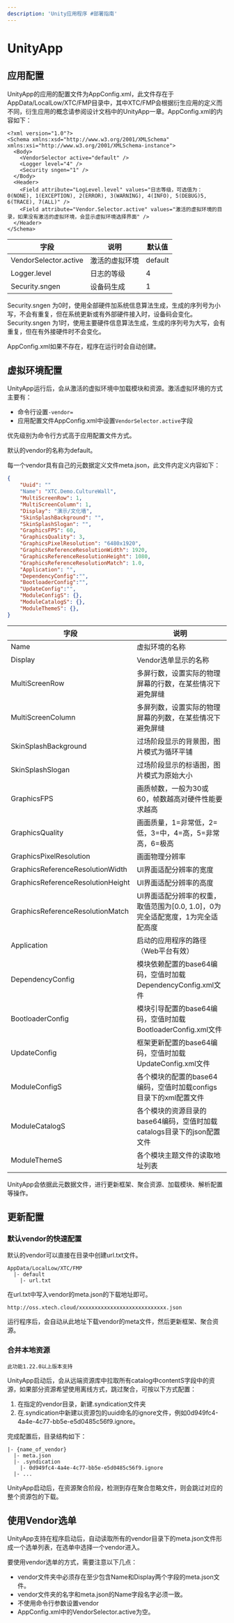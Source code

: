 ```yaml
---
description: 'Unity应用程序 #部署指南'
---
```


# UnityApp

## 应用配置

UnityApp的应用的配置文件为AppConfig.xml，此文件存在于AppData/LocalLow/XTC/FMP目录中，其中XTC/FMP会根据衍生应用的定义而不同，衍生应用的概念请参阅设计文档中的UnityApp一章。AppConfig.xml的内容如下：

```markup
<?xml version="1.0"?>
<Schema xmlns:xsd="http://www.w3.org/2001/XMLSchema" xmlns:xsi="http://www.w3.org/2001/XMLSchema-instance">
  <Body>
    <VendorSelector active="default" />
    <Logger level="4" />
    <Security sngen="1" />
  </Body>
  <Header>
    <Field attribute="LogLevel.level" values="日志等级，可选值为：0(NONE), 1(EXCEPTION), 2(ERROR), 3(WARNING), 4(INFO), 5(DEBUG)5, 6(TRACE), 7(ALL)" />
    <Field attribute="Vendor.Selector.active" values="激活的虚拟环境的目录，如果没有激活的虚拟环境，会显示虚拟环境选择界面" />
  </Header>
</Schema>
```

| 字段                    | 说明      | 默认值     |
| --------------------- | ------- | ------- |
| VendorSelector.active | 激活的虚拟环境 | default |
| Logger.level          | 日志的等级   | 4       |
| Security.sngen | 设备码生成 | 1       |

Security.sngen 为0时，使用全部硬件加系统信息算法生成，生成的序列号为小写，不会有重复，但在系统更新或有外部硬件接入时，设备码会变化。
Security.sngen 为1时，使用主要硬件信息算法生成，生成的序列号为大写，会有重复，但在有外接硬件时不会变化。

AppConfig.xml如果不存在，程序在运行时会自动创建。



## 虚拟环境配置

UnityApp运行后，会从激活的虚拟环境中加载模块和资源。激活虚拟环境的方式主要有：

* 命令行设置`-vendor=`
* 应用配置文件AppConfig.xml中设置`VendorSelector.active`字段

优先级别为命令行方式高于应用配置文件方式。

默认的vendor的名称为default。

每一个vendor具有自己的元数据定义文件meta.json，此文件内定义内容如下：

```json
{
    "Uuid": ""
    "Name": "XTC.Demo.CultureWall",
    "MultiScreenRow": 1,
    "MultiScreenColumn": 1,
    "Display": "演示/文化墙",
    "SkinSplashBackground": "",
    "SkinSplashSlogan": "",
    "GraphicsFPS": 60,
    "GraphicsQuality": 3,
    "GraphicsPixelResolution": "6480x1920",
    "GraphicsReferenceResolutionWidth": 1920,
    "GraphicsReferenceResolutionHeight": 1080,
    "GraphicsReferenceResolutionMatch": 1.0,
    "Application": "",
    "DependencyConfig":"",
    "BootloaderConfig":"",
    "UpdateConfig":"",
    "ModuleConfigS": {},
    "ModuleCatalogS": {},
    "ModuleThemeS": {},
}
```

| 字段                                | 说明                                              |
| --------------------------------- | ----------------------------------------------- |
| Name                              | 虚拟环境的名称                                         |
| Display                           | Vendor选单显示的名称                                   |
| MultiScreenRow                    | 多屏行数，设置实际的物理屏幕的行数，在某些情况下避免屏缝   |
| MultiScreenColumn                 | 多屏列数，设置实际的物理屏幕的列数，在某些情况下避免屏缝   |
| SkinSplashBackground              | 过场阶段显示的背景图，图片模式为循环平铺                            |
| SkinSplashSlogan                  | 过场阶段显示的标语图，图片模式为原始大小                            |
| GraphicsFPS                       | 画质帧数，一般为30或60，帧数越高对硬件性能要求越高                     |
| GraphicsQuality                   | 画面质量，1=非常低，2=低，3=中，4=高，5=非常高，6=极高               |
| GraphicsPixelResolution           | 画面物理分辨率                                         |
| GraphicsReferenceResolutionWidth  | UI界面适配分辨率的宽度                                    |
| GraphicsReferenceResolutionHeight | UI界面适配分辨率的高度                                    |
| GraphicsReferenceResolutionMatch  | UI界面适配分辨率的权重，取值范围为\[0.0, 1.0]，0为完全适配宽度，1为完全适配高度 |
| Application                       | 启动的应用程序的路径（Web平台有效）                             |
| DependencyConfig                  | 模块依赖配置的base64编码，空值时加载DependencyConfig.xml文件     |
| BootloaderConfig                  | 模块引导配置的base64编码，空值时加载BootloaderConfig.xml文件     |
| UpdateConfig                      | 框架更新配置的base64编码，空值时加载UpdateConfig.xml文件         |
| ModuleConfigS                     | 各个模块的配置的base64编码，空值时加载configs目录下的xml配置文件        |
| ModuleCatalogS                    | 各个模块的资源目录的base64编码，空值时加载catalogs目录下的json配置文件    |
| ModuleThemeS                      | 各个模块主题文件的读取地址列表                                 |

UnityApp会依据此元数据文件，进行更新框架、聚合资源、加载模块、解析配置等操作。

## 更新配置

### 默认vendor的快速配置

默认的vendor可以直接在目录中创建url.txt文件。

```
AppData/LocalLow/XTC/FMP
  |- default
    |- url.txt
```

在url.txt中写入vendor的meta.json的下载地址即可。

```
http://oss.xtech.cloud/xxxxxxxxxxxxxxxxxxxxxxxxxxxx.json
```

运行程序后，会自动从此地址下载vendor的meta文件，然后更新框架、聚合资源。

### 合并本地资源

`此功能1.22.0以上版本支持`

UnityApp启动后，会从远端资源库中拉取所有catalog中contentS字段中的资源，如果部分资源希望使用离线方式，跳过聚合，可按以下方式配置：

1. 在指定的vendor目录，新建.syndication文件夹
2. 在.syndication中新建以资源包的uuid命名的ignore文件，例如0d949fc4-4a4e-4c77-bb5e-e5d0485c56f9.ignore。

完成配置后，目录结构如下：

```
|- {name_of_vendor}
  |- meta.json
  |- .syndication
    |- 0d949fc4-4a4e-4c77-bb5e-e5d0485c56f9.ignore
  |- ...
```

UnityApp启动后，在资源聚合阶段，检测到存在聚合忽略文件，则会跳过对应的整个资源包的下载。


## 使用Vendor选单

UnityApp支持在程序启动后，自动读取所有的vendor目录下的meta.json文件形成一个选单列表，在选单中选择一个vendor进入。

要使用vendor选单的方式，需要注意以下几点：

* vendor文件夹中必须存在至少包含Name和Display两个字段的meta.json文件。
* vendor文件夹的名字和meta.json的Name字段名字必须一致。
* 不使用命令行参数设置vendor
* AppConfig.xml中的VendorSelector.active为空。
